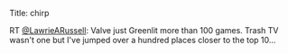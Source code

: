 Title: chirp

RT <a href="http://twitter.com/LawrieARussell">@LawrieARussell</a>: Valve just Greenlit more than 100 games. Trash TV wasn't one but I've jumped over a hundred places closer to the top 10…
